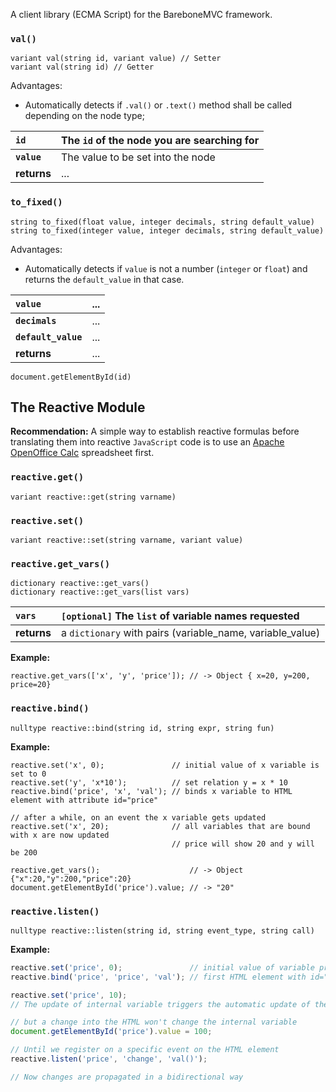 

A client library (ECMA Script) for the BareboneMVC framework.

### `val()` ###

```
variant val(string id, variant value) // Setter
variant val(string id) // Getter
```

Advantages:
  * Automatically detects if `.val()` or `.text()` method shall be called depending on the node type;

| **`id`** | The `id` of the node you are searching for |
|:---------|:-------------------------------------------|
| **`value`** | The value to be set into the node |
| **returns** | ... |

### `to_fixed()` ###

```
string to_fixed(float value, integer decimals, string default_value)
string to_fixed(integer value, integer decimals, string default_value)
```

Advantages:
  * Automatically detects if `value` is not a number (`integer` or `float`) and returns the `default_value` in that case.

| **`value`** | ... |
|:------------|:----|
| **`decimals`** | ... |
| **`default_value`** | ... |
| **returns** | ... |

```
document.getElementById(id)
```

## The Reactive Module ##

**Recommendation:** A simple way to establish reactive formulas before translating them into reactive `JavaScript` code is to use an [Apache OpenOffice Calc](https://www.openoffice.org/product/calc.html) spreadsheet first.

### `reactive.get()` ###

```
variant reactive::get(string varname)
```

### `reactive.set()` ###

```
variant reactive::set(string varname, variant value)
```

### `reactive.get_vars()` ###

```
dictionary reactive::get_vars()
dictionary reactive::get_vars(list vars)
```

| **`vars`** | `[optional]` The `list` of variable names requested |
|:-----------|:----------------------------------------------------|
| **returns** | a `dictionary` with pairs (variable\_name, variable\_value)  |

**Example:**
```
reactive.get_vars(['x', 'y', 'price']); // -> Object { x=20, y=200, price=20}
```

### `reactive.bind()` ###

```
nulltype reactive::bind(string id, string expr, string fun)
```

**Example:**

```
reactive.set('x', 0);               // initial value of x variable is set to 0
reactive.set('y', 'x*10');          // set relation y = x * 10
reactive.bind('price', 'x', 'val'); // binds x variable to HTML element with attribute id="price"

// after a while, on an event the x variable gets updated
reactive.set('x', 20);              // all variables that are bound with x are now updated
                                    // price will show 20 and y will be 200

reactive.get_vars();                    // -> Object {"x":20,"y":200,"price":20}
document.getElementById('price').value; // -> "20"
```

### `reactive.listen()` ###

```
nulltype reactive::listen(string id, string event_type, string call)
```

**Example:**

```javascript
reactive.set('price', 0);               // initial value of variable price
reactive.bind('price', 'price', 'val'); // first HTML element with id="price" is bound to changes of variable "price"

reactive.set('price', 10); 
// The update of internal variable triggers the automatic update of the HTML element

// but a change into the HTML won't change the internal variable 
document.getElementById('price').value = 100;

// Until we register on a specific event on the HTML element 
reactive.listen('price', 'change', 'val()');

// Now changes are propagated in a bidirectional way
```

